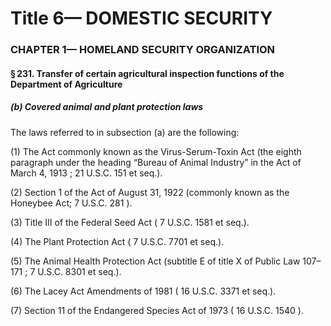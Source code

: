 
# Title 6— DOMESTIC SECURITY
### CHAPTER 1— HOMELAND SECURITY ORGANIZATION
#### § 231. Transfer of certain agricultural inspection functions of the Department of Agriculture
##### (b) Covered animal and plant protection laws

The laws referred to in subsection (a) are the following:

(1) The Act commonly known as the Virus-Serum-Toxin Act (the eighth paragraph under the heading “Bureau of Animal Industry” in the Act of March 4, 1913 ; 21 U.S.C. 151 et seq.).

(2) Section 1 of the Act of August 31, 1922 (commonly known as the Honeybee Act; 7 U.S.C. 281 ).

(3) Title III of the Federal Seed Act ( 7 U.S.C. 1581 et seq.).

(4) The Plant Protection Act ( 7 U.S.C. 7701 et seq.).

(5) The Animal Health Protection Act (subtitle E of title X of Public Law 107–171 ; 7 U.S.C. 8301 et seq.).

(6) The Lacey Act Amendments of 1981 ( 16 U.S.C. 3371 et seq.).

(7) Section 11 of the Endangered Species Act of 1973 ( 16 U.S.C. 1540 ).
